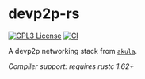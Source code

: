 # devp2p-rs

<!-- [![Crates.io][crates-badge]][crates-url] -->
<!-- [![docs.rs](https://img.shields.io/docsrs/devp2p-rs)](https://docs.rs/devp2p-rs) -->
[![GPL3 License](https://img.shields.io/github/license/rjected/devp2p-rs)](https://github.com/rjected/devp2p-rs/blob/main/LICENSE)
[![CI](https://github.com/rjected/devp2p-rs/actions/workflows/ci.yml/badge.svg)](https://github.com/rjected/devp2p-rs/actions/workflows/ci.yml)

<!-- TODO: if ever on crates.io, uncomment this -->
<!-- [crates-badge]: https://img.shields.io/crates/v/TODO.svg -->
<!-- [crates-url]: https://crates.io/crates/TODO -->

A devp2p networking stack from [`akula`](https://github.com/akula-bft/akula).

*Compiler support: requires rustc 1.62+*
